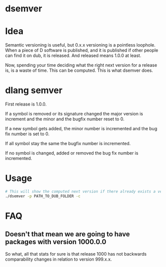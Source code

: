 # dsemver

# Idea

Semantic versioning is useful, but 0.x.x versioning is a pointless loophole.
When a piece of D software is published, and it is published if other people
can find it on dub, it is released.
And released means 1.0.0 at least.

Now, spending your time deciding what the right next version for a release is,
is a waste of time.
This can be computed.
This is what dsemver does.

# dlang semver

First release is 1.0.0.

If a symbol is removed or its signature changed the major version is increment
and the minor and the bugfix number reset to 0.

If a new symbol gets added, the minor number is incremented and the bug fix
number is set to 0.

If all symbol stay the same the bugfix number is incremented.

If no symbol is changed, added or removed the bug fix number is incremented.

# Usage

```sh
# This will show the computed next version if there already exists a version tag
./dsemver -p PATH_TO_DUB_FOLDER -c
```

# FAQ

## Doesn't that mean we are going to have packages with version 1000.0.0

So what, all that stats for sure is that release 1000 has not backwards
comparability changes in relation to version 999.x.x.
